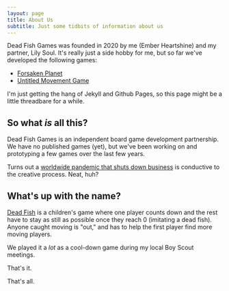 ```yaml
---
layout: page
title: About Us
subtitle: Just some tidbits of information about us
---
```


Dead Fish Games was founded in 2020 by me (Ember Heartshine) and my partner, Lily Soul. It's really just a side hobby for me, but so far we've developed the following games:

- [Forsaken Planet](/fp)
- [Untitled Movement Game](/umg)

I'm just getting the hang of Jekyll and Github Pages, so this page might be a little threadbare for a while.

## So what *is* all this?

Dead Fish Games is an independent board game development partnership. We have no published games (yet), but we've been working on and prototyping a few games over the last few years.

Turns out a [worldwide pandemic that shuts down business](https://en.wikipedia.org/wiki/COVID-19_pandemic) is conductive to the creative process. Neat, huh?

## What's up with the name?

[Dead Fish](https://www.playworks.org/game-library/dead-fish/) is a children's game where one player counts down and the rest have to stay as still as possible once they reach 0 (imitating a dead fish). Anyone caught moving is "out," and has to help the first player find more moving players.

We played it a *lot* as a cool-down game during my local Boy Scout meetings.

That's it.

That's all.